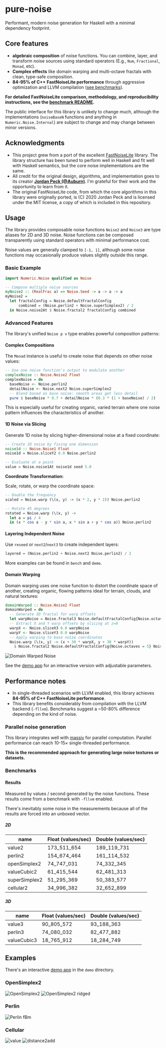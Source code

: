 # pure-noise

Performant, modern noise generation for Haskell with a minimal dependency footprint.

## Core features

- **algebraic composition** of noise functions. You can combine,
  layer, and transform noise sources using standard operators (E.g., `Num`,
  `Fractional`, `Monad`, etc).
- **Complex effects** like domain warping and multi-octave fractals with clean,
  type-safe composition.
- **84-95% of C++ FastNoiseLite performance** through aggressive optimization and
  LLVM compilation ([see benchmarks](bench/README.md)).

**For detailed FastNoiseLite comparison, methodology, and reproducibility instructions,
see the [benchmark README](bench/README.md).**

The public interface for this library is unlikely to change much, although the
implementations (`noiseBaseN` functions and anything in `Numeric.Noise.Internal`)
are subject to change and may change between minor versions.

## Acknowledgments

- This project grew from a port of the excellent
  [FastNoiseLite](https://github.com/Auburn/FastNoiseLite) library. The library
  structure has been tuned to perform well in Haskell and fit well with Haskell
  semantics, but the core noise implementations are the same.
- All credit for the original design, algorithms, and implementation goes to its
  creator **[Jordan Peck (@Auburn)](https://github.com/Auburn)**. I'm grateful for
  their work and the opportunity to learn from it.
- The original FastNoiseLite code, from which the core algorithms in this library
  were originally ported, is (C) 2020 Jordan Peck and is licensed under the MIT
  license, a copy of which is included in this repository.

## Usage

The library provides composable noise functions `Noise2` and `Noise3` are type
aliases for 2D and 3D noise. Noise functions can be composed transparently using
standard operators with minimal performance cost.

Noise values are generally clamped to `[-1, 1]`, although some noise functions
may occasionally produce values slightly outside this range.

### Basic Example

```haskell
import Numeric.Noise qualified as Noise

-- Compose multiple noise sources
myNoise2 :: (RealFrac a) => Noise.Seed -> a -> a -> a
myNoise2 =
  let fractalConfig = Noise.defaultFractalConfig
      combined = (Noise.perlin2 + Noise.superSimplex2) / 2
  in Noise.noise2At $ Noise.fractal2 fractalConfig combined
```

### Advanced Features

The library's unified `Noise p v` type enables powerful composition patterns:

#### Complex Compositions

The `Monad` instance is useful to create noise that depends on other noise values:

```haskell
-- Use one noise function's output to modulate another
complexNoise :: Noise.Noise2 Float
complexNoise = do
  baseNoise <- Noise.perlin2
  detailNoise <- Noise.next2 Noise.superSimplex2
  -- Blend based on base noise: smooth areas get less detail
  pure $ baseNoise * 0.7 + detailNoise * (0.3 * (1 + baseNoise) / 2)
```

This is especially useful for creating organic, varied terrain where one noise pattern
influences the characteristics of another.

#### 1D Noise via Slicing

Generate 1D noise by slicing higher-dimensional noise at a fixed coordinate:

```haskell
-- Create 1D noise by fixing one dimension
noise1d :: Noise.Noise1 Float
noise1d = Noise.sliceY2 0.0 Noise.perlin2

-- Evaluate at a point
value = Noise.noise1At noise1d seed 5.0
```

**Coordinate Transformation:**

Scale, rotate, or warp the coordinate space:

```haskell
-- Double the frequency
scaled = Noise.warp (\(x, y) -> (x * 2, y * 2)) Noise.perlin2

-- Rotate 45 degrees
rotated = Noise.warp (\(x, y) ->
  let a = pi / 4
  in (x * cos a - y * sin a, x * sin a + y * cos a)) Noise.perlin2
```

#### Layering Independent Noise

Use `reseed` or `next2`/`next3` to create independent layers:

```haskell
layered = (Noise.perlin2 + Noise.next2 Noise.perlin2) / 2
```

More examples can be found in `bench` and `demo`.

#### Domain Warping

Domain warping uses one noise function to distort the coordinate space of another,
creating organic, flowing patterns ideal for terrain, clouds, and natural textures:

```haskell
domainWarped :: Noise.Noise2 Float
domainWarped = do
  -- Generate 3D fractal for warp offsets
  let warpNoise = Noise.fractal3 Noise.defaultFractalConfig{Noise.octaves = 5} Noise.perlin3
  -- Extract X and Y warp offsets by slicing at z=0
  warpX <- Noise.sliceX3 0.0 warpNoise
  warpY <- Noise.sliceY3 0.0 warpNoise
  -- Apply warping to base noise coordinates
  Noise.warp (\(x, y) -> (x + 30 * warpX, y + 30 * warpY))
    $ Noise.fractal2 Noise.defaultFractalConfig{Noise.octaves = 5} Noise.openSimplex2
```

![Domain Warped Noise](https://raw.githubusercontent.com/jtnuttall/pure-noise/main/demo/images/domain-warp.png)

See the [demo app](demo/) for an interactive version with adjustable parameters.

## Performance notes

- In single-threaded scenarios with LLVM enabled, this library achieves **84-95%
  of C++ FastNoiseLite performance**.
- This library benefits considerably from compilation with the LLVM backend
  (`-fllvm`). Benchmarks suggest a ~50-80% difference depending on the kind of noise.

### Parallel noise generation

This library integrates well with [massiv](https://hackage.haskell.org/package/massiv)
for parallel computation. Parallel performance can reach 10-15× single-threaded
performance.

**This is the recommended approach for generating large noise textures or datasets.**

### Benchmarks

#### Results

Measured by values / second generated by the noise functions. These results come
from a benchmark with `-fllvm` enabled.

There's inevitably some noise in the measurements because all of the results are
forced into an unboxed vector.

##### 2D

| name          | Float (values/sec) | Double (values/sec) |
| ------------- | ------------------ | ------------------- |
| value2        | 173_511_654        | 189_119_731         |
| perlin2       | 154_674_464        | 161_114_532         |
| openSimplex2  | 74_747_031         | 74_332_345          |
| valueCubic2   | 61_415_544         | 62_481_313          |
| superSimplex2 | 51_295_369         | 50_383_577          |
| cellular2     | 34_996_382         | 32_652_899          |

##### 3D

| name        | Float (values/sec) | Double (values/sec) |
| ----------- | ------------------ | ------------------- |
| value3      | 90_805_572         | 93_188_363          |
| perlin3     | 74_080_032         | 82_477_882          |
| valueCubic3 | 18_765_912         | 18_284_749          |

## Examples

There's an interactive [demo app](https://github.com/jtnuttall/pure-noise/tree/main/demo) in the `demo` directory.

### OpenSimplex2

![OpenSimplex2](https://raw.githubusercontent.com/jtnuttall/pure-noise/main/demo/images/opensimplex.png)
![OpenSimplex2 ridged](https://raw.githubusercontent.com/jtnuttall/pure-noise/main/demo/images/opensimplex-ridged.png)

### Perlin

![Perlin fBm](https://raw.githubusercontent.com/jtnuttall/pure-noise/main/demo/images/perlin-fbm.png)

### Cellular

![value](https://raw.githubusercontent.com/jtnuttall/pure-noise/main/demo/images/cell-value.png)
![distance2add](https://raw.githubusercontent.com/jtnuttall/pure-noise/main/demo/images/cell-d2.png)

